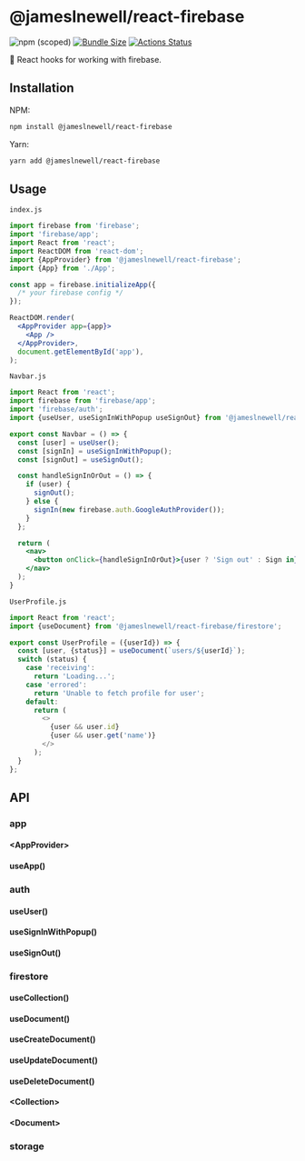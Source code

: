 # @jameslnewell/react-firebase

![npm (scoped)](https://img.shields.io/npm/v/@jameslnewell/react-firebase.svg)
[![Bundle Size](https://badgen.net/bundlephobia/minzip/@jameslnewell/react-firebase)](https://bundlephobia.com/result?p=@jameslnewell/react-firebase)
[![Actions Status](https://github.com/jameslnewell/react-firebase/workflows/main/badge.svg)](https://github.com/jameslnewell/react-firebase/actions)

🎣 React hooks for working with firebase.

## Installation

NPM:

```bash
npm install @jameslnewell/react-firebase
```

Yarn:

```bash
yarn add @jameslnewell/react-firebase
```

## Usage

`index.js`

```jsx
import firebase from 'firebase';
import 'firebase/app';
import React from 'react';
import ReactDOM from 'react-dom';
import {AppProvider} from '@jameslnewell/react-firebase';
import {App} from './App';

const app = firebase.initializeApp({
  /* your firebase config */
});

ReactDOM.render(
  <AppProvider app={app}>
    <App />
  </AppProvider>,
  document.getElementById('app'),
);
```

`Navbar.js`

```jsx
import React from 'react';
import firebase from 'firebase/app';
import 'firebase/auth';
import {useUser, useSignInWithPopup useSignOut} from '@jameslnewell/react-firebase/auth';

export const Navbar = () => {
  const [user] = useUser();
  const [signIn] = useSignInWithPopup();
  const [signOut] = useSignOut();

  const handleSignInOrOut = () => {
    if (user) {
      signOut();
    } else {
      signIn(new firebase.auth.GoogleAuthProvider());
    }
  };

  return (
    <nav>
      <button onClick={handleSignInOrOut}>{user ? 'Sign out' : Sign in}</button>
    </nav>
  );
}
```

`UserProfile.js`

```js
import React from 'react';
import {useDocument} from '@jameslnewell/react-firebase/firestore';

export const UserProfile = ({userId}) => {
  const [user, {status}] = useDocument(`users/${userId}`);
  switch (status) {
    case 'receiving':
      return 'Loading...';
    case 'errored':
      return 'Unable to fetch profile for user';
    default:
      return (
        <>
          {user && user.id}
          {user && user.get('name')}
        </>
      );
  }
};
```

## API

### app

#### &lt;AppProvider&gt;

#### useApp()

### auth

#### useUser()

#### useSignInWithPopup()

#### useSignOut()

### firestore

#### useCollection()

#### useDocument()

#### useCreateDocument()

#### useUpdateDocument()

#### useDeleteDocument()

#### &lt;Collection&gt;

#### &lt;Document&gt;

### storage
